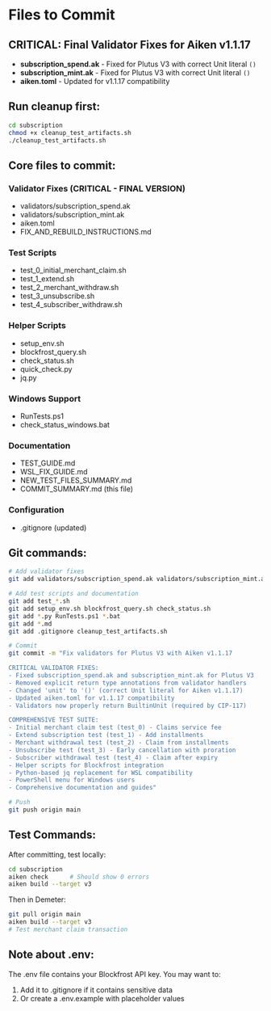 # Files to Commit

## CRITICAL: Final Validator Fixes for Aiken v1.1.17
- **subscription_spend.ak** - Fixed for Plutus V3 with correct Unit literal `()`
- **subscription_mint.ak** - Fixed for Plutus V3 with correct Unit literal `()`
- **aiken.toml** - Updated for v1.1.17 compatibility

## Run cleanup first:
```bash
cd subscription
chmod +x cleanup_test_artifacts.sh
./cleanup_test_artifacts.sh
```

## Core files to commit:

### Validator Fixes (CRITICAL - FINAL VERSION)
- validators/subscription_spend.ak
- validators/subscription_mint.ak
- aiken.toml
- FIX_AND_REBUILD_INSTRUCTIONS.md

### Test Scripts
- test_0_initial_merchant_claim.sh
- test_1_extend.sh  
- test_2_merchant_withdraw.sh
- test_3_unsubscribe.sh
- test_4_subscriber_withdraw.sh

### Helper Scripts
- setup_env.sh
- blockfrost_query.sh
- check_status.sh
- quick_check.py
- jq.py

### Windows Support
- RunTests.ps1
- check_status_windows.bat

### Documentation
- TEST_GUIDE.md
- WSL_FIX_GUIDE.md
- NEW_TEST_FILES_SUMMARY.md
- COMMIT_SUMMARY.md (this file)

### Configuration
- .gitignore (updated)

## Git commands:
```bash
# Add validator fixes
git add validators/subscription_spend.ak validators/subscription_mint.ak aiken.toml

# Add test scripts and documentation
git add test_*.sh
git add setup_env.sh blockfrost_query.sh check_status.sh
git add *.py RunTests.ps1 *.bat
git add *.md
git add .gitignore cleanup_test_artifacts.sh

# Commit
git commit -m "Fix validators for Plutus V3 with Aiken v1.1.17

CRITICAL VALIDATOR FIXES:
- Fixed subscription_spend.ak and subscription_mint.ak for Plutus V3
- Removed explicit return type annotations from validator handlers  
- Changed 'unit' to '()' (correct Unit literal for Aiken v1.1.17)
- Updated aiken.toml for v1.1.17 compatibility
- Validators now properly return BuiltinUnit (required by CIP-117)

COMPREHENSIVE TEST SUITE:
- Initial merchant claim test (test_0) - Claims service fee
- Extend subscription test (test_1) - Add installments  
- Merchant withdrawal test (test_2) - Claim from installments
- Unsubscribe test (test_3) - Early cancellation with proration
- Subscriber withdrawal test (test_4) - Claim after expiry
- Helper scripts for Blockfrost integration
- Python-based jq replacement for WSL compatibility
- PowerShell menu for Windows users
- Comprehensive documentation and guides"

# Push
git push origin main
```

## Test Commands:
After committing, test locally:
```bash
cd subscription
aiken check      # Should show 0 errors
aiken build --target v3
```

Then in Demeter:
```bash
git pull origin main
aiken build --target v3
# Test merchant claim transaction
```

## Note about .env:
The .env file contains your Blockfrost API key. You may want to:
1. Add it to .gitignore if it contains sensitive data
2. Or create a .env.example with placeholder values 